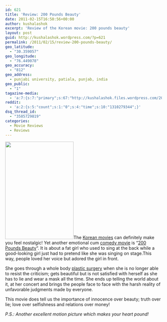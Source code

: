 ```yaml
---
id: 621
title: 'Review: 200 Pounds Beauty'
date: 2011-02-15T16:50:56+00:00
author: kushalashok
excerpt: 'Review of the Korean movie: 200 pounds beauty'
layout: post
guid: http://kushalashok.wordpress.com/?p=621
permalink: /2011/02/15/review-200-pounds-beauty/
geo_latitude:
  - "30.359057"
geo_longitude:
  - "76.449078"
geo_accuracy:
  - "812"
geo_address:
  - punjabi university, patiala, punjab, india
geo_public:
  - "1"
tagazine-media:
  - 'a:7:{s:7:"primary";s:67:"http://kushalashok.files.wordpress.com/2011/02/200-pound-beauty.jpg";s:6:"images";a:1:{s:67:"http://kushalashok.files.wordpress.com/2011/02/200-pound-beauty.jpg";a:6:{s:8:"file_url";s:67:"http://kushalashok.files.wordpress.com/2011/02/200-pound-beauty.jpg";s:5:"width";s:3:"220";s:6:"height";s:3:"313";s:4:"type";s:5:"image";s:4:"area";s:5:"68860";s:9:"file_path";s:0:"";}}s:6:"videos";a:0:{}s:11:"image_count";s:1:"1";s:6:"author";s:8:"14208831";s:7:"blog_id";s:8:"13804338";s:9:"mod_stamp";s:19:"2011-02-15 11:20:56";}'
reddit:
  - 'a:2:{s:5:"count";s:1:"0";s:4:"time";s:10:"1310279344";}'
dsq_thread_id:
  - "3585729819"
categories:
  - Movie Reviews
  - Reviews
---
```

[<img class="alignleft size-full wp-image-622" title="200 pound beauty" src="http://kushalashok.files.wordpress.com/2011/02/200-pound-beauty.jpg" alt="" width="220" height="313" />](http://kushalashok.files.wordpress.com/2011/02/200-pound-beauty.jpg)The <a class="zem_slink" title="Cinema of Korea" rel="wikipedia" href="http://en.wikipedia.org/wiki/Cinema_of_Korea">Korean movies</a> can definitely make you feel nostalgic! Yet another emotional cum <a class="zem_slink" title="Comedy film" rel="wikipedia" href="http://en.wikipedia.org/wiki/Comedy_film">comedy movie</a> is &#8220;<a href="http://en.wikipedia.org/wiki/200_Pounds_Beauty" target="_blank">200 Pounds Beauty</a>&#8220;. It is about a fat girl who used to sing at the back while a good-looking girl just had to pretend like she was singing on stage.This way, people loved her voice but adored the girl in front.

She goes through a whole body <a class="zem_slink" title="Plastic surgery" rel="wikipedia" href="http://en.wikipedia.org/wiki/Plastic_surgery">plastic surgery</a> when she is no longer able to resist the criticism; gets beautiful but is not satisfied with herself as she has to lie and wear a mask all the time. She ends up telling the world about it, at her concert and brings the people face to face with the harsh reality of unfavorable judgments made by everyone.

This movie does tell us the importance of innocence over beauty; truth over lie; love over selfishness and relations over money!

_P.S.: Another excellent motion picture which makes your heart pound!_